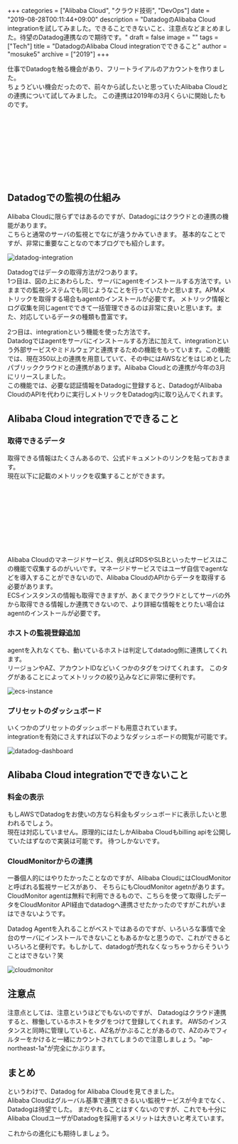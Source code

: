 +++
categories = ["Alibaba Cloud", "クラウド技術", "DevOps"]
date = "2019-08-28T00:11:44+09:00"
description = "DatadogのAlibaba Cloud integrationを試してみました。できることできないこと、注意点などまとめました。待望のDatadog連携なので期待です。"
draft = false
image = ""
tags = ["Tech"]
title = "DatadogのAlibaba Cloud integrationでできること"
author = "mosuke5"
archive = ["2019"]
+++

仕事でDatadogを触る機会があり、フリートライアルのアカウントを作りました。  
ちょうどいい機会だったので、前々から試したいと思っていたAlibaba Cloudとの連携について試してみました。
この連携は2019年の3月くらいに開始したものです。

<div class="iframely-embed"><div class="iframely-responsive" style="height: 140px; padding-bottom: 0;"><a href="https://www.datadoghq.com/blog/monitor-alibaba-cloud-datadog/" data-iframely-url="//cdn.iframe.ly/bkZv6KL?iframe=card-small"></a></div></div><script async src="//cdn.iframe.ly/embed.js" charset="utf-8"></script>
<!--more-->

## Datadogでの監視の仕組み
Alibaba Cloudに限らずではあるのですが、Datadogにはクラウドとの連携の機能があります。  
こちらと通常のサーバの監視とでなにが違うかみていきます。
基本的なことですが、非常に重要なことなので本ブログでも紹介します。

![datadog-integration](/image/datadog-alibaba-integration.png)

Datadogではデータの取得方法が2つあります。  
1つ目は、図の上にあわらした、サーバにagentをインストールする方法です。いままでの監視システムでも同じようなことを行っていたかと思います。APMメトリックを取得する場合もagentのインストールが必要です。
メトリック情報とログ収集を同じagentでできて一括管理できるのは非常に良いと思います。また、対応しているデータの種類も豊富です。

2つ目は、integrationという機能を使った方法です。  
Datadogではagentをサーバにインストールする方法に加えて、integrationという外部サービスやミドルウェアと連携するための機能をもっています。この機能では、現在350以上の連携を用意していて、その中にはAWSなどをはじめとしたパブリッククラウドとの連携があります。Alibaba Cloudとの連携が今年の3月にリリースしました。  
この機能では、必要な認証情報をDatadogに登録すると、DatadogがAlibaba CloudのAPIを代わりに実行しメトリックをDatadog内に取り込んでくれます。

## Alibaba Cloud integrationでできること
### 取得できるデータ
取得できる情報はたくさんあるので、公式ドキュメントのリンクを貼っておきます。  
現在以下に記載のメトリックを収集することができます。

<div class="iframely-embed"><div class="iframely-responsive" style="height: 140px; padding-bottom: 0;"><a href="https://docs.datadoghq.com/ja/integrations/alibaba_cloud/" data-iframely-url="//cdn.iframe.ly/zQmVRgo"></a></div></div><script async src="//cdn.iframe.ly/embed.js" charset="utf-8"></script>

Alibaba Cloudのマネージドサービス、例えばRDSやSLBといったサービスはこの機能で収集するのがいいです。マネージドサービスではユーザ自信でagentなどを導入することができないので、Alibaba CloudのAPIからデータを取得する必要があります。  
ECSインスタンスの情報も取得できますが、あくまでクラウドとしてサーバの外から取得できる情報しか連携できないので、より詳細な情報をとりたい場合はagentのインストールが必要です。

### ホストの監視登録追加
agentを入れなくても、動いているホストは判定してdatadog側に連携してくれます。  
リージョンやAZ、アカウントIDなどいくつかのタグをつけてくれます。
このタグがあることによってメトリックの絞り込みなどに非常に便利です。

![ecs-instance](/image/datadog-ecs-instance-info.png)

### プリセットのダッシュボード
いくつかのプリセットのダッシュボードも用意されています。  
integrationを有効にさえすれば以下のようなダッシュボードの閲覧が可能です。

![datadog-dashboard](/image/datadog-alibaba-dashboard.png)

## Alibaba Cloud integrationでできないこと
### 料金の表示
もしAWSでDatadogをお使いの方なら料金もダッシュボードに表示したいと思われるでしょう。  
現在は対応していません。原理的にはたしかAlibaba Cloudもbilling apiを公開していたはずなので実装は可能です。
待つしかないです。

### CloudMonitorからの連携
一番個人的にはやりたかったことなのですが、Alibaba CloudにはCloudMonitorと呼ばれる監視サービスがあり、
そちらにもCloudMonitor agetnがあります。
CloudMonitor agentは無料で利用できるもので、こちらを使って取得したデータをCloudMonitor API経由でdatadogへ連携させたかったのですがこれがいまはできないようです。

Datadog Agentを入れることがベストではあるのですが、いろいろな事情で全台のサーバにインストールできないこともあるかなと思うので、これができるといろいろと便利です。もしかして、datadogが売れなくなっちゃうからそういうことはできない？笑

![cloudmonitor](/image/datadog-cloudmonitor-integration.png)

## 注意点
注意点としては、注意というほどでもないのですが、
Datadogはクラウド連携すると、稼働しているホストをタグをつけて登録してくれます。
AWSのインスタンスと同時に管理していると、AZ名がかぶることがあるので、AZのみでフィルターをかけると一緒にカウントされてしまうので注意しましょう。"ap-northeast-1a"が完全にかぶります。

## まとめ
というわけで、Datadog for Alibaba Cloudを見てきました。  
Alibaba Cloudはグルーバル基準で連携できるいい監視サービスが今までなく、Datadogは待望でした。
まだやれることはすくないのですが、これでも十分にAlibaba CloudユーザがDatadogを採用するメリットは大きいと考えています。

これからの進化にも期待しましょう。
